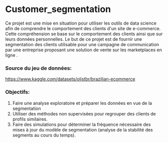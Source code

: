 # Customer_segmentation

Ce projet est une mise en situation pour utiliser les outils de data science afin de comprendre le comportement des clients d'un site de e-commerce. Cette compréhension se base sur le comportement des clients ainsi que sur leurs données personnelles.
Le but de ce projet est de fournir une segmentation des clients utilisable pour une campagne de communication par une entreprise proposant une solution de vente sur les marketplaces en ligne .
 
### Source du jeu de données:
https://www.kaggle.com/datasets/olistbr/brazilian-ecommerce

### Objectifs:
1. Faire une analyse exploratoire et préparer les données en vue de la segmentation
2. Utiliser des méthodes non supervisées pour regrouper des clients de profils similaires.
3. Faire des simulations pour déterminer la fréquence nécessaire des mises à jour du modèle de segmentation (analyse de la stabilité des segments au cours du temps).
